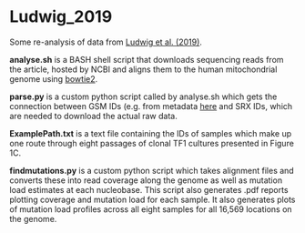 # Ludwig_2019
 Some re-analysis of data from [Ludwig et al. (2019)](https://doi.org/10.1016/j.cell.2019.01.022).

**analyse.sh** is a BASH shell script that downloads sequencing reads from the article, hosted by NCBI and aligns them to the human mitochondrial genome using [bowtie2](http://bowtie-bio.sourceforge.net/bowtie2/index.shtml).

**parse.py** is a custom python script called by analyse.sh which gets the connection between GSM IDs (e.g. from metadata [here](https://www.ncbi.nlm.nih.gov/geo/query/acc.cgi?acc=GSE115218) and SRX IDs, which are needed to download the actual raw data.

**ExamplePath.txt** is a text file containing the IDs of samples which make up one route through eight passages of clonal TF1 cultures presented in Figure 1C.

**findmutations.py** is a custom python script which takes alignment files and converts these into read coverage along the genome as well as mutation load estimates at each nucleobase.  This script also generates .pdf reports plotting coverage and mutation load for each sample.  It also generates plots of mutation load profiles across all eight samples for all 16,569 locations on the genome.
